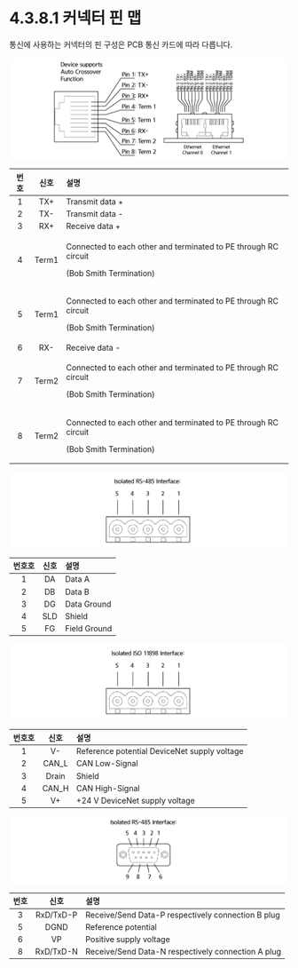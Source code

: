 # 4.3.8.1 커넥터 핀 맵

통신에 사용하는 커넥터의 핀 구성은 PCB 통신 카드에 따라 다릅니다.

![&#xADF8;&#xB9BC; 46 RJ45 &#xC18C;&#xCF13;&#xC758; &#xC774;&#xB354;&#xB137; &#xD540; &#xD560;&#xB2F9;](../../../.gitbook/assets/image127.png)

<table>
  <thead>
    <tr>
      <th style="text-align:center"><b>&#xBC88;&#xD638;</b>
      </th>
      <th style="text-align:center"><b>&#xC2E0;&#xD638;</b>
      </th>
      <th style="text-align:left"><b>                                                                       &#xC124;&#xBA85;</b>
      </th>
    </tr>
  </thead>
  <tbody>
    <tr>
      <td style="text-align:center">1</td>
      <td style="text-align:center">TX+</td>
      <td style="text-align:left">Transmit data +</td>
    </tr>
    <tr>
      <td style="text-align:center">2</td>
      <td style="text-align:center">TX-</td>
      <td style="text-align:left">Transmit data -</td>
    </tr>
    <tr>
      <td style="text-align:center">3</td>
      <td style="text-align:center">RX+</td>
      <td style="text-align:left">Receive data +</td>
    </tr>
    <tr>
      <td style="text-align:center">4</td>
      <td style="text-align:center">Term1</td>
      <td style="text-align:left">
        <p>Connected to each other and terminated to PE through RC circuit</p>
        <p>(Bob Smith Termination)</p>
      </td>
    </tr>
    <tr>
      <td style="text-align:center">5</td>
      <td style="text-align:center">Term1</td>
      <td style="text-align:left">
        <p>Connected to each other and terminated to PE through RC circuit</p>
        <p>(Bob Smith Termination)</p>
      </td>
    </tr>
    <tr>
      <td style="text-align:center">6</td>
      <td style="text-align:center">RX-</td>
      <td style="text-align:left">Receive data -</td>
    </tr>
    <tr>
      <td style="text-align:center">7</td>
      <td style="text-align:center">Term2</td>
      <td style="text-align:left">
        <p>Connected to each other and terminated to PE through RC circuit</p>
        <p>(Bob Smith Termination)</p>
      </td>
    </tr>
    <tr>
      <td style="text-align:center">8</td>
      <td style="text-align:center">Term2</td>
      <td style="text-align:left">
        <p>Connected to each other and terminated to PE through RC circuit</p>
        <p>(Bob Smith Termination)</p>
      </td>
    </tr>
  </tbody>
</table>

![&#xADF8;&#xB9BC; 47 CC-&#xB9C1;&#xD06C; &#xC778;&#xD130;&#xD398;&#xC774;&#xC2A4;\(CombiCon male &#xCEE4;&#xB125;&#xD130;, 5&#xD540;\)](../../../.gitbook/assets/image128.png)

| **번호호** | **신호** |                                                                   **설명** |
| :---: | :---: | :--- |
| 1 | DA | Data A |
| 2 | DB | Data B |
| 3 | DG | Data Ground |
| 4 | SLD | Shield |
| 5 | FG | Field Ground |

![&#xADF8;&#xB9BC; 48  DevcieNet &#xC778;&#xD130;&#xD398;&#xC774;&#xC2A4;\(CombiCon male &#xCEE4;&#xB125;&#xD130;, 5 &#xD540;\)](../../../.gitbook/assets/image129.png)

| **번호호** | **신호** |                                                                  **설명** |
| :---: | :---: | :--- |
| 1 | V- | Reference potential DeviceNet supply voltage |
| 2 | CAN\_L | CAN Low-Signal |
| 3 | Drain | Shield |
| 4 | CAN\_H | CAN High-Signal |
| 5 | V+ | +24 V DeviceNet supply voltage |

![&#xADF8;&#xB9BC; 49 PROFIBUS &#xC778;&#xD130;&#xD398;&#xC774;&#xC2A4;\(DSub female &#xCEE4;&#xB125;&#xD130;, 9 &#xD540;\)](../../../.gitbook/assets/image130.png)



| **번호** | **신호** |                                                                **설명** |
| :---: | :---: | :--- |
| 3 | RxD/TxD-P | Receive/Send Data-P respectively connection B plug |
| 5 | DGND | Reference potential |
| 6 | VP | Positive supply voltage |
| 8 | RxD/TxD-N | Receive/Send Data-N respectively connection A plug |

